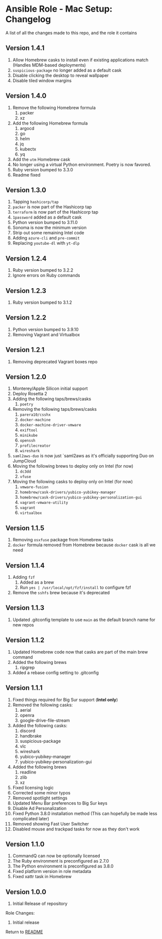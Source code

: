 Ansible Role - Mac Setup: Changelog
=====================================
A list of all the changes made to this repo, and the role it contains

Version 1.4.1
-------------

1. Allow Homebrew casks to install even if existing applications match (Handles MDM-based deployments)
2. `suspicious-package` no longer added as a default cask
3. Disable clicking the desktop to reveal wallpaper
4. Disable tiled window margins

Version 1.4.0
-------------
1. Remove the following Homebrew formula
   1. packer
   2. xz
2. Add the following Homebrew formula
   1. argocd
   2. go
   3. helm
   4. jq
   5. kubectx
   6. yq
3. Add the `utm` Homebrew cask
4. No longer using a virtual Python environment. Poetry is now favored.
5. Ruby version bumped to 3.3.0
6. Readme fixed

Version 1.3.0
-------------
1. Tapping `hashicorp/tap`
2. `packer` is now part of the Hashicorp tap
3. `terraform` is now part of the Hashicorp tap
4. `1password` added as a default cask
5. Python version bumped to 3.11.0
6. Sonoma is now the minimum version
7. Strip out some remaining Intel code
8. Adding `azure-cli` and `pre-commit`
9. Replacing `youtube-dl` with `yt-dlp` 

Version 1.2.4
-------------

1. Ruby version bumped to 3.2.2
2. Ignore errors on Ruby commands

Version 1.2.3
-------------

1. Ruby version bumped to 3.1.2

Version 1.2.2
-------------

1. Python version bumped to 3.9.10
2. Removing Vagrant and Virtualbox

Version 1.2.1
-------------

1. Removing deprecated Vagrant boxes repo

Version 1.2.0
-------------

1. Monterey/Apple Silicon initial support
2. Deploy Rosetta 2
3. Adding the following taps/brews/casks
   1. `poetry`
4. Removing the following taps/brews/casks
   1. `parera10/csshx`
   2. `docker-machine`
   3. `docker-machine-driver-vmware`
   4. `exiftool`
   5. `minikube`
   6. `openssh`
   7. `profilecreator`
   8. `wireshark`
5. `saml2aws-duo` is now just `saml2aws as it's officially supporting Duo on JumpCloud
6. Moving the following brews to deploy only on Intel (for now)
   1. `dc3dd`
   2. `vfuse`
7. Moving the following casks to deploy only on Intel (for now)
   1. `vmware-fusion`
   2. `homebrew/cask-drivers/yubico-yubikey-manager`
   3. `homebrew/cask-drivers/yubico-yubikey-personalization-gui`
   4. `vagrant-vmware-utility`
   5. `vagrant`
   6. `virtualbox`

Version 1.1.5
-------------

1. Removing `osxfuse` package from Homebrew tasks
2. `docker` formula removed from Homebrew because `docker` cask is all we need

Version 1.1.4
-------------

1. Adding `fzf`
   1. Added as a brew
   2. Run `yes | /usr/local/opt/fzf/install` to configure fzf 
2. Remove the `sshfs` brew because it's deprecated

Version 1.1.3
-------------

1. Updated .gitconfig template to use `main` as the default branch name for new repos

Version 1.1.2
-------------

1. Updated Homebrew code now that casks are part of the main brew command
2. Added the following brews
    1. ripgrep
3. Added a rebase config setting to .gitconfig

Version 1.1.1
-------------

1. Fixed things required for Big Sur support (**Intel only**)
2. Removed the following casks:
    1. aerial
    2. openra
    3. google-drive-file-stream
3. Added the following casks:
    1. discord
    2. handbrake
    3. suspicious-package
    4. vlc
    5. wireshark
    6. yubico-yubikey-manager
    7. yubico-yubikey-personalization-gui
4. Added the following brews
    1. readline
    2. zlib
    3. xz
5. Fixed licensing logic
6. Corrected some minor typos
7. Removed spotlight settings
8. Updated Menu Bar preferences to Big Sur keys
9. Disable Ad Personalization
10. Fixed Python 3.8.0 installation method (This can hopefully be made less complicated later)
11. Removed showing Fast User Switcher
12. Disabled mouse and trackpad tasks for now as they don't work

Version 1.1.0
-------------

1. CommandQ can now be optionally licensed
2. The Ruby environment is preconfigured as 2.7.0
3. The Python environment is preconfigured as 3.8.0
4. Fixed platform version in role metadata
5. Fixed xattr task in Homebrew

Version 1.0.0
-------------

1. Initial Release of repository

Role Changes:

1. Initial release

Return to [README](README.md)

